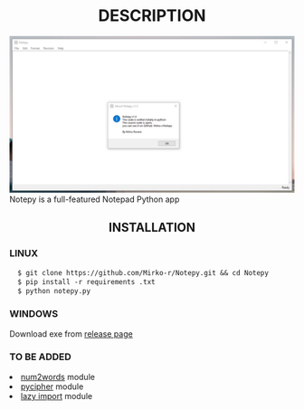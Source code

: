 <h1 align="center"> DESCRIPTION </h1>
<img src="https://github.com/Mirko-r/Notepy/blob/main/notepy1-5.jpg" border-radius=25px>
Notepy is a full-featured Notepad Python app

<h2 align="center">INSTALLATION</h2>
<h3>LINUX</h3>

```
  $ git clone https://github.com/Mirko-r/Notepy.git && cd Notepy
  $ pip install -r requirements .txt
  $ python notepy.py
```
<h3>WINDOWS</h3>

Download exe from <a href="https://github.com/Mirko-r/Notepy/releases/">release page</a>

<h3>TO BE ADDED</h3>
<li><a href="https://github.com/savoirfairelinux/num2words">num2words</a> module</li>
<li><a href="https://github.com/jameslyons/pycipher">pycipher</a> module</li>
<li><a href="https://github.com/mnmelo/lazy_import">lazy import</a> module</li>
